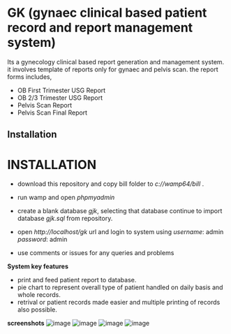 # GK (gynaec clinical based patient record and report management system)
Its a gynecology clinical based report generation and management system. it involves template of reports only for gynaec and pelvis scan.
the report forms includes,	
- OB First Trimester USG Report
- OB 2/3 Trimester USG Report
- Pelvis Scan Report
- Pelvis Scan Final Report

## Installation
# INSTALLATION
- download this repository and copy bill folder to _c://wamp64/bill_ .
- run wamp and open _phpmyadmin_ 
- create a blank database _gjk_, selecting that database continue to import database _gjk.sql_ from repository.
- open _http://localhost/gk_ url and login to system using 
_username_: admin
_password_: admin

- use comments or issues for any queries and problems

**System key features**
- print and feed patient report to database.
- pie chart to represent overall type of patient handled on daily basis and whole records.
- retrival or patient records made easier and multiple printing of records also possible.

**screenshots**
  ![image](https://user-images.githubusercontent.com/64268236/81295665-6277de00-908e-11ea-8f49-e99dae512732.png)
  ![image](https://user-images.githubusercontent.com/64268236/81295792-99e68a80-908e-11ea-971f-a9e3fce6cf3b.png)
  ![image](https://user-images.githubusercontent.com/64268236/81296537-aae3cb80-908f-11ea-93c3-45358f707122.png)
  ![image](https://user-images.githubusercontent.com/64268236/81298612-9e14a700-9092-11ea-8a5f-8ceea37e03e6.png)
